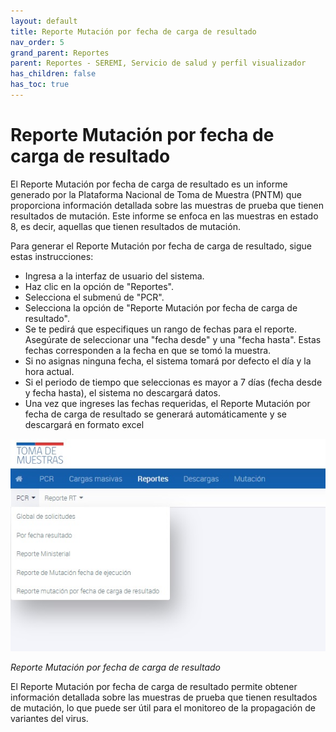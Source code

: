 ```yaml
---
layout: default
title: Reporte Mutación por fecha de carga de resultado
nav_order: 5
grand_parent: Reportes
parent: Reportes - SEREMI, Servicio de salud y perfil visualizador
has_children: false
has_toc: true
---
```

# Reporte Mutación por fecha de carga de resultado

El Reporte Mutación por fecha de carga de resultado es un informe generado por la Plataforma Nacional de Toma de Muestra (PNTM) que proporciona información detallada sobre las muestras de prueba que tienen resultados de mutación. Este informe se enfoca en las muestras en estado 8, es decir, aquellas que tienen resultados de mutación.

Para generar el Reporte Mutación por fecha de carga de resultado, sigue estas instrucciones:

- Ingresa a la interfaz de usuario del sistema.
- Haz clic en la opción de "Reportes".
- Selecciona el submenú de "PCR".
- Selecciona la opción de "Reporte Mutación por fecha de carga de resultado".
- Se te pedirá que especifiques un rango de fechas para el reporte. Asegúrate de seleccionar una "fecha desde" y una "fecha hasta". Estas fechas corresponden a la fecha en que se tomó la muestra.
- Si no asignas ninguna fecha, el sistema tomará por defecto el día y la hora actual.
- Si el periodo de tiempo que seleccionas es mayor a 7 días (fecha desde y fecha hasta), el sistema no descargará datos.
- Una vez que ingreses las fechas requeridas, el Reporte Mutación por fecha de carga de resultado se generará automáticamente y se descargará en formato excel


![Alt text](img/Reporte-PCR.jpg)

_Reporte Mutación por fecha de carga de resultado_

El Reporte Mutación por fecha de carga de resultado permite obtener información detallada sobre las muestras de prueba que tienen resultados de mutación, lo que puede ser útil para el monitoreo de la propagación de variantes del virus.